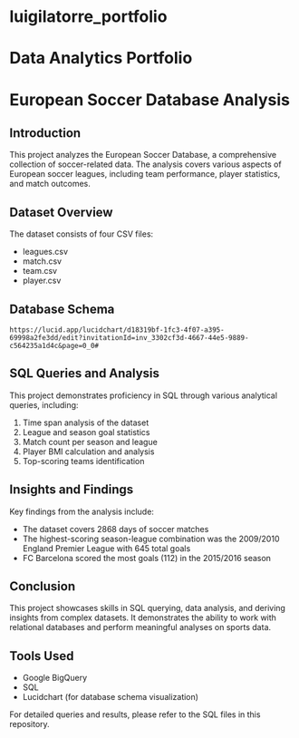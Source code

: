 # luigilatorre_portfolio
# Data Analytics Portfolio

# European Soccer Database Analysis

   ## Introduction
   This project analyzes the European Soccer Database, a comprehensive collection of soccer-related data. The analysis covers various aspects of European soccer leagues, including team performance, player statistics, and match outcomes.

   ## Dataset Overview
   The dataset consists of four CSV files:
   - leagues.csv
   - match.csv
   - team.csv
   - player.csv

   ## Database Schema
    https://lucid.app/lucidchart/d18319bf-1fc3-4f07-a395-69998a2fe3dd/edit?invitationId=inv_3302cf3d-4667-44e5-9889-c564235a1d4c&page=0_0#

   ## SQL Queries and Analysis
   This project demonstrates proficiency in SQL through various analytical queries, including:
   1. Time span analysis of the dataset
   2. League and season goal statistics
   3. Match count per season and league
   4. Player BMI calculation and analysis
   5. Top-scoring teams identification

   ## Insights and Findings
   Key findings from the analysis include:
   - The dataset covers 2868 days of soccer matches
   - The highest-scoring season-league combination was the 2009/2010 England Premier League with 645 total goals
   - FC Barcelona scored the most goals (112) in the 2015/2016 season

   ## Conclusion
   This project showcases skills in SQL querying, data analysis, and deriving insights from complex datasets. It demonstrates the ability to work with relational databases and perform meaningful analyses on sports data.

   ## Tools Used
   - Google BigQuery
   - SQL
   - Lucidchart (for database schema visualization)

   For detailed queries and results, please refer to the SQL files in this repository.
   
